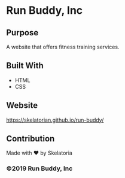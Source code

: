 # Run Buddy, Inc

## Purpose
A website that offers fitness training services. 

## Built With
* HTML
* CSS

## Website
https://skelatorian.github.io/run-buddy/

## Contribution
Made with ❤️ by Skelatoria

### ©️2019 Run Buddy, Inc 
